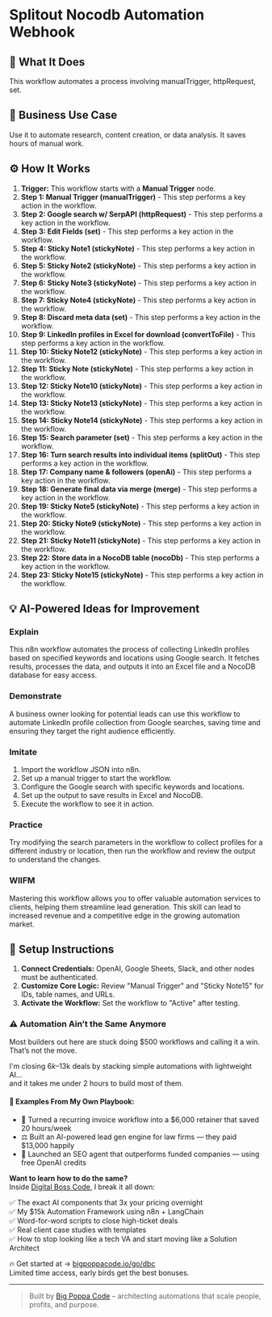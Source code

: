 # Splitout Nocodb Automation Webhook

## 🚀 What It Does
This workflow automates a process involving manualTrigger, httpRequest, set.

## 💼 Business Use Case
Use it to automate research, content creation, or data analysis. It saves hours of manual work.

## ⚙️ How It Works
1.  **Trigger:** This workflow starts with a **Manual Trigger** node.
2. **Step 1: Manual Trigger (manualTrigger)** - This step performs a key action in the workflow.
3. **Step 2: Google search w/ SerpAPI (httpRequest)** - This step performs a key action in the workflow.
4. **Step 3: Edit Fields (set)** - This step performs a key action in the workflow.
5. **Step 4: Sticky Note1 (stickyNote)** - This step performs a key action in the workflow.
6. **Step 5: Sticky Note2 (stickyNote)** - This step performs a key action in the workflow.
7. **Step 6: Sticky Note3 (stickyNote)** - This step performs a key action in the workflow.
8. **Step 7: Sticky Note4 (stickyNote)** - This step performs a key action in the workflow.
9. **Step 8: Discard meta data (set)** - This step performs a key action in the workflow.
10. **Step 9: LinkedIn profiles in Excel for download (convertToFile)** - This step performs a key action in the workflow.
11. **Step 10: Sticky Note12 (stickyNote)** - This step performs a key action in the workflow.
12. **Step 11: Sticky Note (stickyNote)** - This step performs a key action in the workflow.
13. **Step 12: Sticky Note10 (stickyNote)** - This step performs a key action in the workflow.
14. **Step 13: Sticky Note13 (stickyNote)** - This step performs a key action in the workflow.
15. **Step 14: Sticky Note14 (stickyNote)** - This step performs a key action in the workflow.
16. **Step 15: Search parameter (set)** - This step performs a key action in the workflow.
17. **Step 16: Turn search results into individual items (splitOut)** - This step performs a key action in the workflow.
18. **Step 17: Company name & followers (openAi)** - This step performs a key action in the workflow.
19. **Step 18: Generate final data via merge (merge)** - This step performs a key action in the workflow.
20. **Step 19: Sticky Note5 (stickyNote)** - This step performs a key action in the workflow.
21. **Step 20: Sticky Note9 (stickyNote)** - This step performs a key action in the workflow.
22. **Step 21: Sticky Note11 (stickyNote)** - This step performs a key action in the workflow.
23. **Step 22: Store data in a NocoDB table (nocoDb)** - This step performs a key action in the workflow.
24. **Step 23: Sticky Note15 (stickyNote)** - This step performs a key action in the workflow.

## 💡 AI-Powered Ideas for Improvement
### Explain
This n8n workflow automates the process of collecting LinkedIn profiles based on specified keywords and locations using Google search. It fetches results, processes the data, and outputs it into an Excel file and a NocoDB database for easy access.

### Demonstrate
A business owner looking for potential leads can use this workflow to automate LinkedIn profile collection from Google searches, saving time and ensuring they target the right audience efficiently.

### Imitate
1. Import the workflow JSON into n8n.
2. Set up a manual trigger to start the workflow.
3. Configure the Google search with specific keywords and locations.
4. Set up the output to save results in Excel and NocoDB.
5. Execute the workflow to see it in action.

### Practice
Try modifying the search parameters in the workflow to collect profiles for a different industry or location, then run the workflow and review the output to understand the changes.

### WIIFM
Mastering this workflow allows you to offer valuable automation services to clients, helping them streamline lead generation. This skill can lead to increased revenue and a competitive edge in the growing automation market.

## 🔧 Setup Instructions
1. **Connect Credentials:** OpenAI, Google Sheets, Slack, and other nodes must be authenticated.
2. **Customize Core Logic:** Review "Manual Trigger" and "Sticky Note15" for IDs, table names, and URLs.
3. **Activate the Workflow:** Set the workflow to "Active" after testing.

### ⚠️ Automation Ain’t the Same Anymore

Most builders out here are stuck doing $500 workflows and calling it a win.  
That’s not the move.  

I'm closing $6k–$13k deals by stacking simple automations with lightweight AI...  
and it takes me under 2 hours to build most of them.

#### 🧠 Examples From My Own Playbook:
- 🔁 Turned a recurring invoice workflow into a $6,000 retainer that saved 20 hours/week  
- ⚖️ Built an AI-powered lead gen engine for law firms — they paid $13,000 happily  
- 🚀 Launched an SEO agent that outperforms funded companies — using free OpenAI credits  

**Want to learn how to do the same?**  
Inside [Digital Boss Code](https://bigpoppacode.io/go/dbc), I break it all down:

✅ The exact AI components that 3x your pricing overnight  
✅ My $15k Automation Framework using n8n + LangChain  
✅ Word-for-word scripts to close high-ticket deals  
✅ Real client case studies with templates  
✅ How to stop looking like a tech VA and start moving like a Solution Architect  

🔥 Get started at → [bigpoppacode.io/go/dbc](https://bigpoppacode.io/go/dbc)  
Limited time access, early birds get the best bonuses.

---
> Built by [Big Poppa Code](https://bigpoppacode.io) – architecting automations that scale people, profits, and purpose.
